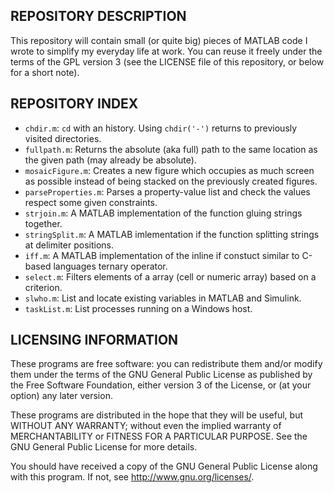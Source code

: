 REPOSITORY DESCRIPTION
----------------------

This repository will contain small (or quite big) pieces of MATLAB code I 
wrote to simplify my everyday life at work. You can reuse it freely under
the terms of the GPL version 3 (see the LICENSE file of this repository,
or below for a short note).

REPOSITORY INDEX
----------------

- `chdir.m`: `cd` with an history. Using `chdir('-')` returns to 
previously visited directories.
- `fullpath.m`: Returns the absolute (aka full) path to the same 
location as the given path (may already be absolute).
- `mosaicFigure.m`: Creates a new figure which occupies as much screen 
as possible instead of being stacked on the previously created figures.
- `parseProperties.m`: Parses a property-value list and check the values 
respect some given constraints.
- `strjoin.m`: A MATLAB implementation of the function gluing strings 
together.
- `stringSplit.m`: A MATLAB imlementation if the function splitting 
strings at delimiter positions.
- `iff.m`: A MATLAB implementation of the inline if constuct similar to
C-based languages ternary operator.
- `select.m`: Filters elements of a array (cell or numeric array) based on 
a criterion.
- `slwho.m`: List and locate existing variables in MATLAB and Simulink.
- `taskList.m`: List processes running on a Windows host.

LICENSING INFORMATION
---------------------
These programs are free software: you can redistribute them and/or modify
them under the terms of the GNU General Public License as published by
the Free Software Foundation, either version 3 of the License, or
(at your option) any later version.

These programs are distributed in the hope that they will be useful,
but WITHOUT ANY WARRANTY; without even the implied warranty of
MERCHANTABILITY or FITNESS FOR A PARTICULAR PURPOSE.  See the
GNU General Public License for more details.

You should have received a copy of the GNU General Public License
along with this program.  If not, see <http://www.gnu.org/licenses/>.
